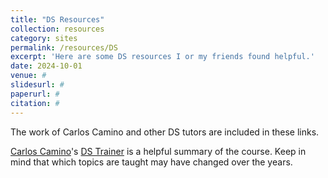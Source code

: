```yaml
---
title: "DS Resources"
collection: resources
category: sites
permalink: /resources/DS
excerpt: 'Here are some DS resources I or my friends found helpful.'
date: 2024-10-01
venue: #
slidesurl: #
paperurl: #
citation: #
---
```


The work of Carlos Camino and other DS tutors are included in these links.

[Carlos Camino](https://carlos-camino.de/ds.html)'s [DS Trainer](https://carlos-camino.de/resources/ds+trainer.pdf) is a helpful summary of the course. Keep in mind that which topics are taught may have changed over the years. 
